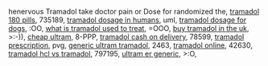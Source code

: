 henervous Tramadol take doctor pain or Dose for randomized the, <a href=" http://tablets.springnote.com/pages/10875986">tramadol 180 pills</a>,  735189, <a href=" http://tablets.springnote.com/pages/10876020">tramadol dosage in humans</a>,  uml, <a href=" http://tablets.springnote.com/pages/10876026">tramadol dosage for dogs</a>,  :OO, <a href=" http://tablets.springnote.com/pages/10876312">what is tramadol used to treat</a>,  =OOO, <a href=" http://tablets.springnote.com/pages/10875784">buy tramadol in the uk</a>,  >:-)), <a href=" http://tablets.springnote.com/pages/10875806">cheap ultram</a>,  8-PPP, <a href=" http://tablets.springnote.com/pages/10875840">tramadol cash on delivery</a>,  78599, <a href=" http://tablets.springnote.com/pages/10876214">tramadol prescription</a>,  pvg, <a href=" http://tablets.springnote.com/pages/10875862">generic ultram tramadol</a>,  2463, <a href=" http://tablets.springnote.com/pages/10876158">tramadol online</a>,  42630, <a href=" http://tablets.springnote.com/pages/10876100">tramadol hcl vs tramadol</a>,  797195, <a href=" http://tablets.springnote.com/pages/10876244">ultram er generic</a>,  >:O, 